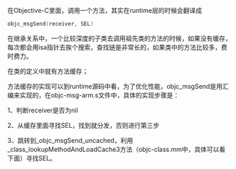 在Objective-C里面，调用一个方法，其实在runtime层的时候会翻译成

```objective-c
objc_msgSend(receiver, SEL)
```

在继承关系中，一个比较深度的子类去调用祖先类的方法的时候，如果没有缓存，每次都会用isa指针去挨个搜索，查找链是非常长的，如果类中的方法比较多，费时费力。

在类的定义中就有方法缓存；

方法缓存的实现可以到runtime源码中看，为了优化性能，objc_msgSend是用汇编来实现的，在objc-msg-arm.s文件中，具体的实现步骤是：

1、判断receiver是否为nil

2、从缓存里面寻找SEL，找到就分发，否则进行第三步

3、跳转到_objc_msgSend_uncached，利用_class_lookupMethodAndLoadCache3方法（objc-class.mm中，具体可以看下面）寻找SEL。

